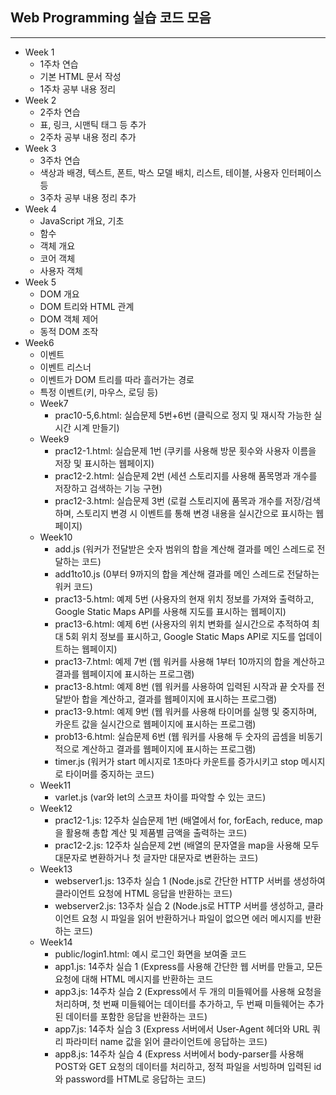 <h2>Web Programming 실습 코드 모음</h2>
<hr>
<ul>
  <li>Week 1
    <ul>
      <li>1주차 연습</li>
      <li>기본 HTML 문서 작성</li>
      <li>1주차 공부 내용 정리</li>
    </ul>
  </li>
  <li>Week 2
    <ul>
      <li>2주차 연습</li>
      <li>표, 링크, 시맨틱 태그 등 추가</li>
      <li>2주차 공부 내용 정리 추가</li>
    </ul>
  </li>
  <li>Week 3
    <ul>
      <li>3주차 연습</li>
      <li>색상과 배경, 텍스트, 폰트, 박스 모델 배치, 리스트, 테이블, 사용자 인터페이스 등</li>
      <li>3주차 공부 내용 정리 추가</li>
    </ul>
  </li>
  <li>Week 4
    <ul>
      <li>JavaScript 개요, 기초</li>
      <li>함수</li>
      <li>객체 개요</li>
      <li>코어 객체</li>
      <li>사용자 객체</li>
    </ul>
  </li>
  <li>Week 5
    <ul>
      <li>DOM 개요</li>
      <li>DOM 트리와 HTML 관계</li>
      <li>DOM 객체 제어</li>
      <li>동적 DOM 조작</li>
    </ul>
  </li>
  <li>Week6
    <ul>
      <li>이벤트</li>
      <li>이벤트 리스너</li>
      <li>이벤트가 DOM 트리를 따라 흘러가는 경로</li>
      <li>특정 이벤트(키, 마우스, 로딩 등)</li>
  </li>
  <li>Week7
    <ul>
      <li>prac10-5,6.html: 실습문제 5번+6번 (클릭으로 정지 및 재시작 가능한 실시간 시계 만들기)</li>
    </ul>
  </li>
  <li>Week9
    <ul>
      <li>prac12-1.html: 실습문제 1번 (쿠키를 사용해 방문 횟수와 사용자 이름을 저장 및 표시하는 웹페이지)</li>
      <li>prac12-2.html: 실습문제 2번 (세션 스토리지를 사용해 품목명과 개수를 저장하고 검색하는 기능 구현)</li>
      <li>prac12-3.html: 실습문제 3번 (로컬 스토리지에 품목과 개수를 저장/검색하며, 스토리지 변경 시 이벤트를 통해 변경 내용을 실시간으로 표시하는 웹페이지)</li>
    </ul>
  </li>
  <li>Week10
    <ul>
      <li>add.js (워커가 전달받은 숫자 범위의 합을 계산해 결과를 메인 스레드로 전달하는 코드)</li>
      <li>add1to10.js (0부터 9까지의 합을 계산해 결과를 메인 스레드로 전달하는 워커 코드)</li>
      <li>prac13-5.html: 예제 5번 (사용자의 현재 위치 정보를 가져와 출력하고, Google Static Maps API를 사용해 지도를 표시하는 웹페이지)</li>
      <li>prac13-6.html: 예제 6번 (사용자의 위치 변화를 실시간으로 추적하여 최대 5회 위치 정보를 표시하고, Google Static Maps API로 지도를 업데이트하는 웹페이지)</li>
      <li>prac13-7.html: 예제 7번 (웹 워커를 사용해 1부터 10까지의 합을 계산하고 결과를 웹페이지에 표시하는 프로그램)</li>
      <li>prac13-8.html: 예제 8번 (웹 워커를 사용하여 입력된 시작과 끝 숫자를 전달받아 합을 계산하고, 결과를 웹페이지에 표시하는 프로그램)</li>
      <li>prac13-9.html: 예제 9번 (웹 워커를 사용해 타이머를 실행 및 중지하며, 카운트 값을 실시간으로 웹페이지에 표시하는 프로그램)</li>
      <li>prob13-6.html: 실습문제 6번 (웹 워커를 사용해 두 숫자의 곱셈을 비동기적으로 계산하고 결과를 웹페이지에 표시하는 프로그램)</li>
      <li>timer.js (워커가 start 메시지로 1초마다 카운트를 증가시키고 stop 메시지로 타이머를 중지하는 코드)</li>
    </ul>
  </li>
  <li>Week11
    <ul>
      <li>varlet.js (var와 let의 스코프 차이를 파악할 수 있는 코드)</li>
    </ul>
  </li>
  <li>Week12
    <ul>
      <li>prac12-1.js: 12주차 실습문제 1번 (배열에서 for, forEach, reduce, map을 활용해 총합 계산 및 제품별 금액을 출력하는 코드)</li>
      <li>prac12-2.js: 12주차 실습문제 2번 (배열의 문자열을 map을 사용해 모두 대문자로 변환하거나 첫 글자만 대문자로 변환하는 코드)</li>
    </ul>
  </li>
  <li>Week13
    <ul>
      <li>webserver1.js: 13주차 실습 1 (Node.js로 간단한 HTTP 서버를 생성하여 클라이언트 요청에 HTML 응답을 반환하는 코드)</li>
      <li>webserver2.js: 13주차 실습 2 (Node.js로 HTTP 서버를 생성하고, 클라이언트 요청 시 파일을 읽어 반환하거나 파일이 없으면 에러 메시지를 반환하는 코드)</li>
    </ul>
  </li>
  <li>Week14
    <ul>
      <li>public/login1.html: 예시 로그인 화면을 보여줄 코드</li>
      <li>app1.js: 14주차 실습 1 (Express를 사용해 간단한 웹 서버를 만들고, 모든 요청에 대해 HTML 메시지를 반환하는 코드</li>
      <li>app3.js: 14주차 실습 2 (Express에서 두 개의 미들웨어를 사용해 요청을 처리하며, 첫 번째 미들웨어는 데이터를 추가하고, 두 번째 미들웨어는 추가된 데이터를 포함한 응답을 반환하는 코드)</li>
      <li>app7.js: 14주차 실습 3 (Express 서버에서 User-Agent 헤더와 URL 쿼리 파라미터 name 값을 읽어 클라이언트에 응답하는 코드)</li>
      <li>app8.js: 14주차 실습 4 (Express 서버에서 body-parser를 사용해 POST와 GET 요청의 데이터를 처리하고, 정적 파일을 서빙하며 입력된 id와 password를 HTML로 응답하는 코드)</li>
    </ul>
  </li>
</ul>
